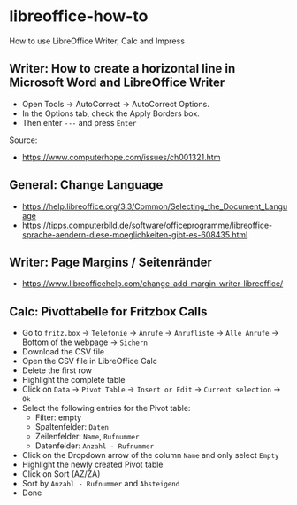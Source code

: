 # libreoffice-how-to
How to use LibreOffice Writer, Calc and Impress

## Writer: How to create a horizontal line in Microsoft Word and LibreOffice Writer
- Open Tools → AutoCorrect → AutoCorrect Options.
- In the Options tab, check the Apply Borders box.
- Then enter `---` and press `Enter`

Source:
- https://www.computerhope.com/issues/ch001321.htm

## General: Change Language
- https://help.libreoffice.org/3.3/Common/Selecting_the_Document_Language
- https://tipps.computerbild.de/software/officeprogramme/libreoffice-sprache-aendern-diese-moeglichkeiten-gibt-es-608435.html

## Writer: Page Margins / Seitenränder
- https://www.libreofficehelp.com/change-add-margin-writer-libreoffice/

## Calc: Pivottabelle for Fritzbox Calls
- Go to `fritz.box` → `Telefonie` → `Anrufe` → `Anrufliste` → `Alle Anrufe` → Bottom of the webpage → `Sichern`
- Download the CSV file
- Open the CSV file in LibreOffice Calc
- Delete the first row
- Highlight the complete table
- Click on `Data` → `Pivot Table` → `Insert or Edit` → `Current selection` → `Ok`
- Select the following entries for the Pivot table:
  - Filter: empty
  - Spaltenfelder: `Daten`
  - Zeilenfelder: `Name`, `Rufnummer`
  - Datenfelder: `Anzahl - Rufnummer`
- Click on the Dropdown arrow of the column `Name` and only select `Empty`
- Highlight the newly created Pivot table
- Click on Sort (AZ/ZA)
- Sort by `Anzahl - Rufnummer` and `Absteigend`
- Done
